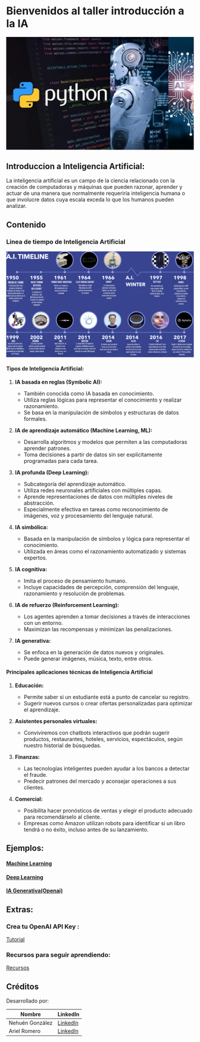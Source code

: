 # Bienvenidos al taller introducción a la IA

<p align="center">
  <img width="1000" src="recursos/code-your-python-programs.png">
  </p>


## Introduccion a Inteligencia Artificial:
La inteligencia artificial es un campo de la ciencia relacionado con la creación de computadoras y máquinas que pueden razonar, aprender y actuar de una manera que normalmente requeriría inteligencia humana o que involucre datos cuya escala exceda lo que los humanos pueden analizar. 

## Contenido
### Linea de tiempo de Inteligencia Artificial
<p align="center">
  <img width="550" src="recursos/captura3.png">
  </p>

#### Tipos de Inteligencia Artificial:

1. **IA basada en reglas (Symbolic AI):**
   - También conocida como IA basada en conocimiento.
   - Utiliza reglas lógicas para representar el conocimiento y realizar razonamiento.
   - Se basa en la manipulación de símbolos y estructuras de datos formales.

2. **IA de aprendizaje automático (Machine Learning, ML):**
   - Desarrolla algoritmos y modelos que permiten a las computadoras aprender patrones.
   - Toma decisiones a partir de datos sin ser explícitamente programadas para cada tarea.

3. **IA profunda (Deep Learning):**
   - Subcategoría del aprendizaje automático.
   - Utiliza redes neuronales artificiales con múltiples capas.
   - Aprende representaciones de datos con múltiples niveles de abstracción.
   - Especialmente efectiva en tareas como reconocimiento de imágenes, voz y procesamiento del lenguaje natural.

4. **IA simbólica:**
   - Basada en la manipulación de símbolos y lógica para representar el conocimiento.
   - Utilizada en áreas como el razonamiento automatizado y sistemas expertos.

5. **IA cognitiva:**
   - Imita el proceso de pensamiento humano.
   - Incluye capacidades de percepción, comprensión del lenguaje, razonamiento y resolución de problemas.

6. **IA de refuerzo (Reinforcement Learning):**
   - Los agentes aprenden a tomar decisiones a través de interacciones con un entorno.
   - Maximizan las recompensas y minimizan las penalizaciones.

7. **IA generativa:**
   - Se enfoca en la generación de datos nuevos y originales.
   - Puede generar imágenes, música, texto, entre otros.

#### Principales aplicaciones técnicas de Inteligencia Artificial

1. **Educación:**
   - Permite saber si un estudiante está a punto de cancelar su registro.
   - Sugerir nuevos cursos o crear ofertas personalizadas para optimizar el aprendizaje.

2. **Asistentes personales virtuales:**
   - Conviviremos con chatbots interactivos que podrán sugerir productos, restaurantes, hoteles, servicios, espectáculos, según nuestro historial de búsquedas.

3. **Finanzas:**
   - Las tecnologías inteligentes pueden ayudar a los bancos a detectar el fraude.
   - Predecir patrones del mercado y aconsejar operaciones a sus clientes.

4. **Comercial:**
   - Posibilita hacer pronósticos de ventas y elegir el producto adecuado para recomendárselo al cliente.
   - Empresas como Amazon utilizan robots para identificar si un libro tendrá o no éxito, incluso antes de su lanzamiento.

## Ejemplos:
#### [Machine Learning](machine_learning.ipynb)
#### [Deep Learning](https://playground.tensorflow.org/#activation=tanh&batchSize=10&dataset=spiral&regDataset=reg-plane&learningRate=0.1&regularizationRate=0&noise=0&networkShape=8,8&seed=0.77761&showTestData=false&discretize=false&percTrainData=50&x=true&y=true&xTimesY=false&xSquared=false&ySquared=false&cosX=false&sinX=false&cosY=false&sinY=false&collectStats=false&problem=classification&initZero=false&hideText=false)
#### [IA Generativa(Openai)](ia_generativa.ipynb)

## Extras:
### Crea tu OpenAI API Key :

[Tutorial](https://github.com/NehuenGyL/Taller_IA/blob/main/recursos/Tutorial.md)

### Recursos para seguir aprendiendo:

[Recursos](https://github.com/NehuenGyL/Taller_IA/blob/main/recursos/Recursos.md)
## Créditos
Desarrollado por:

| Nombre | LinkedIn  |
|--------|-----------|
| Nehuén González   | [LinkedIn](https://www.linkedin.com/in/nehuen-gonzalez/) |
| Ariel Romero  | [LinkedIn](https://www.linkedin.com/in/ariel-w-romero/) |
